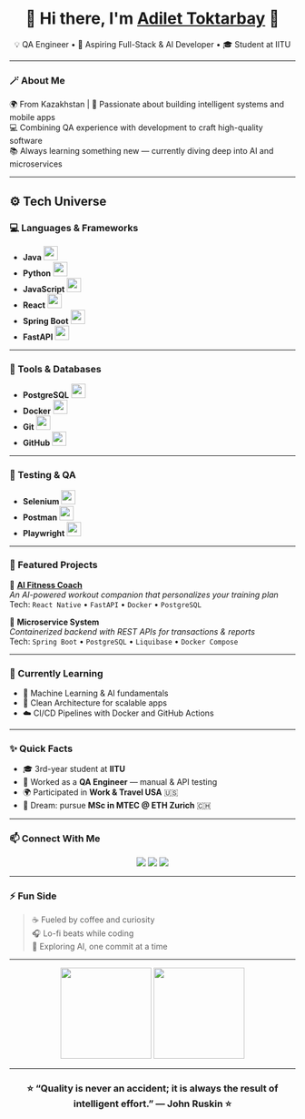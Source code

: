 <h1 align="center">👋 Hi there, I'm <a href="https://github.com/Adilet-tech" target="_blank">Adilet Toktarbay</a> 🌌</h1>

<p align="center">
  💡 QA Engineer • 🚀 Aspiring Full-Stack & AI Developer • 🎓 Student at IITU  
</p>

---

### 🪄 About Me
🌍 From Kazakhstan | 🎯 Passionate about building intelligent systems and mobile apps  
💻 Combining QA experience with development to craft high-quality software  
📚 Always learning something new — currently diving deep into AI and microservices  

---

## ⚙️ Tech Universe

### 💻 Languages & Frameworks
- **Java** <img src="https://skillicons.dev/icons?i=java" width="25" height="25" />
- **Python** <img src="https://skillicons.dev/icons?i=python" width="25" height="25" />
- **JavaScript** <img src="https://skillicons.dev/icons?i=javascript" width="25" height="25" />
- **React** <img src="https://skillicons.dev/icons?i=react" width="25" height="25" />
- **Spring Boot** <img src="https://skillicons.dev/icons?i=spring" width="25" height="25" />
- **FastAPI** <img src="https://skillicons.dev/icons?i=fastapi" width="25" height="25" />

---

### 🧠 Tools & Databases
- **PostgreSQL** <img src="https://skillicons.dev/icons?i=postgresql" width="25" height="25" />
- **Docker** <img src="https://skillicons.dev/icons?i=docker" width="25" height="25" />
- **Git** <img src="https://skillicons.dev/icons?i=git" width="25" height="25" />
- **GitHub** <img src="https://skillicons.dev/icons?i=github" width="25" height="25" />

---

### 🧪 Testing & QA
- **Selenium** <img src="https://skillicons.dev/icons?i=selenium" width="25" height="25" />
- **Postman** <img src="https://skillicons.dev/icons?i=postman" width="25" height="25" />
- **Playwright** <img src="https://skillicons.dev/icons?i=playwright" width="25" height="25" />

---

### 🧩 Featured Projects

🧠 **[AI Fitness Coach](https://github.com/Adilet-tech/AI-Fitness-Coach)**  
_An AI-powered workout companion that personalizes your training plan_  
Tech: `React Native` • `FastAPI` • `Docker` • `PostgreSQL`

🔧 **Microservice System**  
_Containerized backend with REST APIs for transactions & reports_  
Tech: `Spring Boot` • `PostgreSQL` • `Liquibase` • `Docker Compose`

---

### 🌱 Currently Learning
- 🤖 Machine Learning & AI fundamentals  
- 🧩 Clean Architecture for scalable apps  
- ☁️ CI/CD Pipelines with Docker and GitHub Actions  

---

### ✨ Quick Facts
- 🎓 3rd-year student at **IITU**  
- 🧪 Worked as a **QA Engineer** — manual & API testing  
- 🌍 Participated in **Work & Travel USA** 🇺🇸  
- 💭 Dream: pursue **MSc in MTEC @ ETH Zurich** 🇨🇭  

---

### 📫 Connect With Me  
<p align="center">
  <a href="mailto:toktarbayadik@gmail.com"><img src="https://img.shields.io/badge/Email-%23E4405F.svg?&style=for-the-badge&logo=gmail&logoColor=white" /></a>
  <a href="www.linkedin.com/in/adilet-toktarbay"><img src="https://img.shields.io/badge/LinkedIn-%230A66C2.svg?&style=for-the-badge&logo=linkedin&logoColor=white" /></a>
  <a href="https://github.com/Adilet-tech"><img src="https://img.shields.io/badge/GitHub-%2312100E.svg?&style=for-the-badge&logo=github&logoColor=white" /></a>
</p>

---

### ⚡ Fun Side
> ☕ Fueled by coffee and curiosity  
> 🎧 Lo-fi beats while coding  
> 🌌 Exploring AI, one commit at a time  

---

<p align="center">
  <img src="https://github-readme-stats.vercel.app/api?username=Adilet-tech&show_icons=true&theme=tokyonight" height="160px"/>
  <img src="https://github-readme-stats.vercel.app/api/top-langs/?username=Adilet-tech&layout=compact&theme=tokyonight" height="160px"/>
</p>

---

<h3 align="center">⭐ “Quality is never an accident; it is always the result of intelligent effort.” — John Ruskin ⭐</h3>
